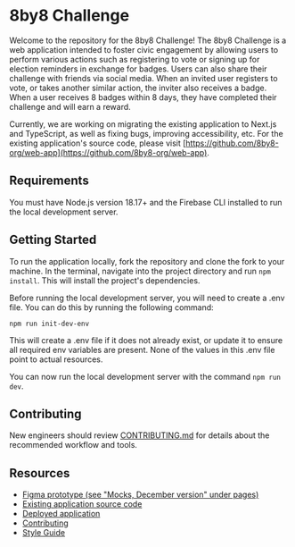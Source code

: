 # 8by8 Challenge

Welcome to the repository for the 8by8 Challenge! The 8by8 Challenge is a web application intended to foster civic engagement by allowing users to perform various actions such as registering to vote or signing up for election reminders in exchange for badges. Users can also share their challenge with friends via social media. When an invited user registers to vote, or takes another similar action, the inviter also receives a badge. When a user receives 8 badges within 8 days, they have completed their challenge and will earn a reward.

Currently, we are working on migrating the existing application to Next.js and TypeScript, as well as fixing bugs, improving accessibility, etc. For the existing application's source code, please visit [https://github.com/8by8-org/web-app](https://github.com/8by8-org/web-app).

## Requirements

You must have Node.js version 18.17+ and the Firebase CLI installed to run the local development server.

## Getting Started

To run the application locally, fork the repository and clone the fork to your machine. In the terminal, navigate into the project directory and run `npm install`. This will install the project's dependencies.

Before running the local development server, you will need to create a .env file. You can do this by running the following command:

```
npm run init-dev-env
```

This will create a .env file if it does not already exist, or update it to ensure all required env variables are present. None of the values in this .env file point
to actual resources.

You can now run the local development server with the command `npm run dev`.

## Contributing

New engineers should review [CONTRIBUTING.md](https://github.com/8by8-org/8by8-challenge/blob/development/CONTRIBUTING.md) for details about the recommended workflow and tools.

## Resources

- [Figma prototype (see "Mocks, December version" under pages)](https://www.figma.com/file/0Q2tpQqi9sYcIA3ZyiX3PF/8BY8_POD_Jul30)
- [Existing application source code](https://github.com/8by8-org/web-app)
- [Deployed application](http://challenge.8by8.us/)
- [Contributing](https://github.com/8by8-org/8by8-challenge/blob/development/CONTRIBUTING.md)
- [Style Guide](https://github.com/8by8-org/8by8-challenge/blob/development/STYLE_GUIDE.md)
